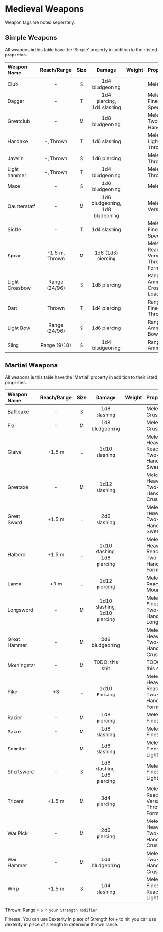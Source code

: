 # Medieval Weapons

Weapon tags are noted seperately.

## Simple Weapons

All weapons in this table have the 'Simple' property in addition to their listed properties.

| Weapon Name    |  Reach/Range   | Size  |             Damage              | Weight | Properties                                 |
| :------------- | :------------: | :---: | :-----------------------------: | :----- | :----------------------------------------- |
| Club           |       -        |   S   |         1d4 bludgeoning         |        | Melee, Light                               |
| Dagger         |       -        |   T   |   1d4 piercing, 1d4 slashing    |        | Melee, Finesse, Special                    |
| Greatclub      |       -        |   M   |         1d8 bludgeoning         |        | Melee, Two-Handed                          |
| Handaxe        |   -, Thrown    |   T   |          1d6 slashing           |        | Melee, Light, Thrown                       |
| Javelin        |   -, Thrown    |   S   |          1d6 piercing           |        | Melee, Thrown                              |
| Light hammer   |   -, Thrown    |   T   |         1d4 bludgeoning         |        | Melee, Thrown                              |
| Mace           |       -        |   S   |         1d6 bludgeoning         |        | Melee                                      |
| Qaurterstaff   |       -        |   M   | 1d6 bludgeoning, 1d8 bludeoning |        | Melee, Versatile                           |
| Sickle         |       -        |   T   |          1d4 slashing           |        | Melee, Finesse, Special                    |
| Spear          | +1.5 m, Thrown |   M   |       1d6 (1d8) piercing        |        | Melee, Reach, Versatile, Thrown, Formation |
| Light Crossbow | Range (24/96)  |   S   |          1d8 piercing           |        | Ranged, Ammunition, Crossbow, Loading      |
| Dart           |     Thrown     |   T   |          1d4 piercing           |        | Ranged, Finesse, Thrown                    |
| Light Bow      | Range (24/96)  |   S   |          1d6 piercing           |        | Ranged, Ammunition, Bow, Light             |
| Sling          |  Range (9/18)  |   S   |         1d4 bludgeoning         |        | Ranged, Ammunition                         |

## Martial Weapons

All weapons in this table have the 'Martial' property in addition to their listed properties.

| Weapon Name  | Reach/Range | Size  |            Damage            | Weight | Properties                                     |
| :----------- | :---------: | :---: | :--------------------------: | :----- | :--------------------------------------------- |
| Battleaxe    |      -      |   S   |         1d8 slashing         |        | Melee, Crush                                   |
| Flail        |      -      |   M   |       1d8 bludgeoning        |        | Melee, Crush                                   |
| Glaive       |   +1.5 m    |   L   |        1d10 slashing         |        | Melee, Heavy, Reach, Two-Handed, Sweep         |
| Greataxe     |      -      |   M   |        1d12 slashing         |        | Melee, Heavy, Two-Handed, Crush                |
| Great Sword  |   +1.5 m    |   L   |         2d6 slashing         |        | Melee, Heavy, Two-Handed, Sweep                |
| Halberd      |   +1.5 m    |   L   | 1d10 slashing, 1d8 piercing  |        | Melee, Heavy, Reach, Two-Handed, Formation     |
| Lance        |    +3 m     |   L   |        1d12 piercing         |        | Melee, Reach 2, Mounted                        |
| Longsword    |      -      |   M   | 1d10 slashing, 1d10 piercing |        | Melee, Finesse, Two-Handed, Long               |
| Great Hammer |      -      |   M   |       2d6 bludgeoning        |        | Melee, Heavy, Two-Handed, Crush                |
| Morningstar  |      -      |   M   |       TODO: this shit        |        | TODO: this shit                                |
| Pike         |     +3      |   L   |        1d10 Piercing         |        | Melee, Heavy 2, Reach 2, Two-Handed, Formation |
| Rapier       |      -      |   M   |         1d8 piercing         |        | Melee, Finesse                                 |
| Sabre        |      -      |   M   |         1d8 slashing         |        | Melee, Finesse                                 |
| Scimitar     |      -      |   M   |         1d6 slashing         |        | Melee, Finesse, Light                          |
| Shortsword   |      -      |   S   |  1d6 slashing, 1d6 piercing  |        | Melee, Finesse, Light                          |
| Trident      |   +1.5 m    |   M   |         3d4 piercing         |        | Melee, Reach, Versatile, Thrown, Formation     |
| War Pick     |      -      |   M   |         2d6 piercing         |        | Melee, Heavy, Two-Handed, Crush                |
| War Hammer   |      -      |   M   |       1d8 bludgeoning        |        | Melee, Two-Handed, Crush                       |
| Whip         |   +1.5 m    |   S   |         1d4 slashing         |        | Melee, Finesse, Reach, Light                   |



Thrown: Range = `6 * your Strength modifier`

Finesse: You can use Dexterity in place of Strength for + to hit, you can use dexterity in place of strength to determine thrown range.
